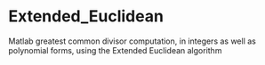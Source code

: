 # Extended_Euclidean
Matlab greatest common divisor computation, in integers as well as polynomial forms, using the Extended Euclidean algorithm
